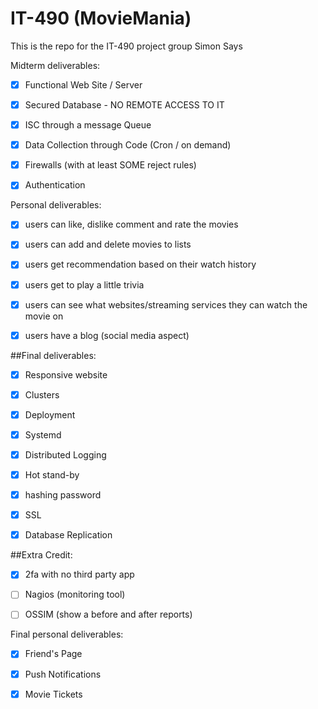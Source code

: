 # IT-490 (MovieMania)
This is the repo for the IT-490 project group Simon Says

Midterm deliverables:

- [x] Functional Web Site / Server

- [x] Secured Database - NO REMOTE ACCESS TO IT

- [x] ISC through a message Queue

- [x] Data Collection through Code (Cron / on demand)

- [x] Firewalls (with at least SOME reject rules)

- [x] Authentication


Personal deliverables:

- [x] users can like, dislike comment and rate the movies
  
- [x] users can add and delete movies to lists
      
- [x] users get recommendation based on their watch history
      
- [x] users get to play a little trivia
      
- [x] users can see what websites/streaming services they can watch the movie on
      
- [x] users have a blog (social media aspect)

##Final deliverables:

- [x] Responsive website

- [x] Clusters

- [x] Deployment

- [x] Systemd

- [x] Distributed Logging

- [x] Hot stand-by
  
- [x] hashing password
                  
- [x] SSL
            
- [x] Database Replication

##Extra Credit:

      
- [x] 2fa with no third party app
      
- [ ] Nagios (monitoring tool)
      
- [ ] OSSIM (show a before and after reports)

Final personal deliverables:

- [x] Friend's Page
- [x] Push Notifications
- [x] Movie Tickets


